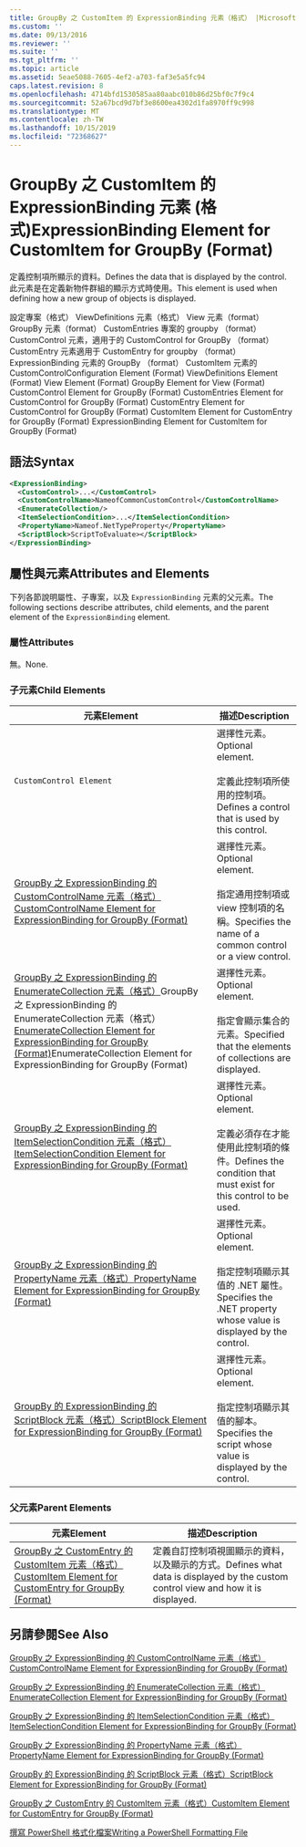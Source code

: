 ```yaml
---
title: GroupBy 之 CustomItem 的 ExpressionBinding 元素（格式） |Microsoft Docs
ms.custom: ''
ms.date: 09/13/2016
ms.reviewer: ''
ms.suite: ''
ms.tgt_pltfrm: ''
ms.topic: article
ms.assetid: 5eae5088-7605-4ef2-a703-faf3e5a5fc94
caps.latest.revision: 8
ms.openlocfilehash: 4714bfd1530585aa80aabc010b86d25bf0c7f9c4
ms.sourcegitcommit: 52a67bcd9d7bf3e8600ea4302d1fa8970ff9c998
ms.translationtype: MT
ms.contentlocale: zh-TW
ms.lasthandoff: 10/15/2019
ms.locfileid: "72368627"
---
```

# <a name="expressionbinding-element-for-customitem-for-groupby-format"></a><span data-ttu-id="79fd8-102">GroupBy 之 CustomItem 的 ExpressionBinding 元素 (格式)</span><span class="sxs-lookup"><span data-stu-id="79fd8-102">ExpressionBinding Element for CustomItem for GroupBy (Format)</span></span>

<span data-ttu-id="79fd8-103">定義控制項所顯示的資料。</span><span class="sxs-lookup"><span data-stu-id="79fd8-103">Defines the data that is displayed by the control.</span></span> <span data-ttu-id="79fd8-104">此元素是在定義新物件群組的顯示方式時使用。</span><span class="sxs-lookup"><span data-stu-id="79fd8-104">This element is used when defining how a new group of objects is displayed.</span></span>

<span data-ttu-id="79fd8-105">設定專案（格式） ViewDefinitions 元素（格式） View 元素（format） GroupBy 元素（format） CustomEntries 專案的 groupby （format） CustomControl 元素，適用于的 CustomControl for GroupBy （format） CustomEntry 元素適用于 CustomEntry for groupby （format） ExpressionBinding 元素的 GroupBy （format） CustomItem 元素的 CustomControl</span><span class="sxs-lookup"><span data-stu-id="79fd8-105">Configuration Element (Format) ViewDefinitions Element (Format) View Element (Format) GroupBy Element for View (Format) CustomControl Element for GroupBy (Format) CustomEntries Element for CustomControl for GroupBy (Format) CustomEntry Element for CustomControl for GroupBy (Format) CustomItem Element for CustomEntry for GroupBy (Format) ExpressionBinding Element for CustomItem for GroupBy (Format)</span></span>

## <a name="syntax"></a><span data-ttu-id="79fd8-106">語法</span><span class="sxs-lookup"><span data-stu-id="79fd8-106">Syntax</span></span>

```xml
<ExpressionBinding>
  <CustomControl>...</CustomControl>
  <CustomControlName>NameofCommonCustomControl</CustomControlName>
  <EnumerateCollection/>
  <ItemSelectionCondition>...</ItemSelectionCondition>
  <PropertyName>Nameof.NetTypeProperty</PropertyName>
  <ScriptBlock>ScriptToEvaluate></ScriptBlock>
</ExpressionBinding>
```

## <a name="attributes-and-elements"></a><span data-ttu-id="79fd8-107">屬性與元素</span><span class="sxs-lookup"><span data-stu-id="79fd8-107">Attributes and Elements</span></span>

<span data-ttu-id="79fd8-108">下列各節說明屬性、子專案，以及 `ExpressionBinding` 元素的父元素。</span><span class="sxs-lookup"><span data-stu-id="79fd8-108">The following sections describe attributes, child elements, and the parent element of the `ExpressionBinding` element.</span></span>

### <a name="attributes"></a><span data-ttu-id="79fd8-109">屬性</span><span class="sxs-lookup"><span data-stu-id="79fd8-109">Attributes</span></span>

<span data-ttu-id="79fd8-110">無。</span><span class="sxs-lookup"><span data-stu-id="79fd8-110">None.</span></span>

### <a name="child-elements"></a><span data-ttu-id="79fd8-111">子元素</span><span class="sxs-lookup"><span data-stu-id="79fd8-111">Child Elements</span></span>

|<span data-ttu-id="79fd8-112">元素</span><span class="sxs-lookup"><span data-stu-id="79fd8-112">Element</span></span>|<span data-ttu-id="79fd8-113">描述</span><span class="sxs-lookup"><span data-stu-id="79fd8-113">Description</span></span>|
|-------------|-----------------|
|`CustomControl Element`|<span data-ttu-id="79fd8-114">選擇性元素。</span><span class="sxs-lookup"><span data-stu-id="79fd8-114">Optional element.</span></span><br /><br /> <span data-ttu-id="79fd8-115">定義此控制項所使用的控制項。</span><span class="sxs-lookup"><span data-stu-id="79fd8-115">Defines a control that is used by this control.</span></span>|
|[<span data-ttu-id="79fd8-116">GroupBy 之 ExpressionBinding 的 CustomControlName 元素（格式）</span><span class="sxs-lookup"><span data-stu-id="79fd8-116">CustomControlName Element for ExpressionBinding for GroupBy (Format)</span></span>](./customcontrolname-element-for-expressionbinding-for-groupby-format.md)|<span data-ttu-id="79fd8-117">選擇性元素。</span><span class="sxs-lookup"><span data-stu-id="79fd8-117">Optional element.</span></span><br /><br /> <span data-ttu-id="79fd8-118">指定通用控制項或 view 控制項的名稱。</span><span class="sxs-lookup"><span data-stu-id="79fd8-118">Specifies the name of a common control or a view control.</span></span>|
|<span data-ttu-id="79fd8-119">[GroupBy 之 ExpressionBinding 的 EnumerateCollection 元素（格式）](./enumeratecollection-element-for-expressionbinding-for-groupby-format.md)GroupBy 之 ExpressionBinding 的 EnumerateCollection 元素（格式）</span><span class="sxs-lookup"><span data-stu-id="79fd8-119">[EnumerateCollection Element for ExpressionBinding for GroupBy (Format)](./enumeratecollection-element-for-expressionbinding-for-groupby-format.md)EnumerateCollection Element for ExpressionBinding for GroupBy (Format)</span></span>|<span data-ttu-id="79fd8-120">選擇性元素。</span><span class="sxs-lookup"><span data-stu-id="79fd8-120">Optional element.</span></span><br /><br /> <span data-ttu-id="79fd8-121">指定會顯示集合的元素。</span><span class="sxs-lookup"><span data-stu-id="79fd8-121">Specified that the elements of collections are displayed.</span></span>|
|[<span data-ttu-id="79fd8-122">GroupBy 之 ExpressionBinding 的 ItemSelectionCondition 元素（格式）</span><span class="sxs-lookup"><span data-stu-id="79fd8-122">ItemSelectionCondition Element for ExpressionBinding for GroupBy (Format)</span></span>](./itemselectioncondition-element-for-expressionbinding-for-groupby-format.md)|<span data-ttu-id="79fd8-123">選擇性元素。</span><span class="sxs-lookup"><span data-stu-id="79fd8-123">Optional element.</span></span><br /><br /> <span data-ttu-id="79fd8-124">定義必須存在才能使用此控制項的條件。</span><span class="sxs-lookup"><span data-stu-id="79fd8-124">Defines the condition that must exist for this control to be used.</span></span>|
|[<span data-ttu-id="79fd8-125">GroupBy 之 ExpressionBinding 的 PropertyName 元素（格式）</span><span class="sxs-lookup"><span data-stu-id="79fd8-125">PropertyName Element for ExpressionBinding for GroupBy (Format)</span></span>](./propertyname-element-for-expressionbinding-for-groupby-format.md)|<span data-ttu-id="79fd8-126">選擇性元素。</span><span class="sxs-lookup"><span data-stu-id="79fd8-126">Optional element.</span></span><br /><br /> <span data-ttu-id="79fd8-127">指定控制項顯示其值的 .NET 屬性。</span><span class="sxs-lookup"><span data-stu-id="79fd8-127">Specifies the .NET property whose value is displayed by the control.</span></span>|
|[<span data-ttu-id="79fd8-128">GroupBy 的 ExpressionBinding 的 ScriptBlock 元素（格式）</span><span class="sxs-lookup"><span data-stu-id="79fd8-128">ScriptBlock Element for ExpressionBinding for GroupBy (Format)</span></span>](./scriptblock-element-for-expressionbinding-for-groupby-format.md)|<span data-ttu-id="79fd8-129">選擇性元素。</span><span class="sxs-lookup"><span data-stu-id="79fd8-129">Optional element.</span></span><br /><br /> <span data-ttu-id="79fd8-130">指定控制項顯示其值的腳本。</span><span class="sxs-lookup"><span data-stu-id="79fd8-130">Specifies the script whose value is displayed by the control.</span></span>|

### <a name="parent-elements"></a><span data-ttu-id="79fd8-131">父元素</span><span class="sxs-lookup"><span data-stu-id="79fd8-131">Parent Elements</span></span>

|<span data-ttu-id="79fd8-132">元素</span><span class="sxs-lookup"><span data-stu-id="79fd8-132">Element</span></span>|<span data-ttu-id="79fd8-133">描述</span><span class="sxs-lookup"><span data-stu-id="79fd8-133">Description</span></span>|
|-------------|-----------------|
|[<span data-ttu-id="79fd8-134">GroupBy 之 CustomEntry 的 CustomItem 元素（格式）</span><span class="sxs-lookup"><span data-stu-id="79fd8-134">CustomItem Element for CustomEntry for GroupBy (Format)</span></span>](./customitem-element-for-customentry-for-groupby-format.md)|<span data-ttu-id="79fd8-135">定義自訂控制項視圖顯示的資料，以及顯示的方式。</span><span class="sxs-lookup"><span data-stu-id="79fd8-135">Defines what data is displayed by the custom control view and how it is displayed.</span></span>|

## <a name="see-also"></a><span data-ttu-id="79fd8-136">另請參閱</span><span class="sxs-lookup"><span data-stu-id="79fd8-136">See Also</span></span>

[<span data-ttu-id="79fd8-137">GroupBy 之 ExpressionBinding 的 CustomControlName 元素（格式）</span><span class="sxs-lookup"><span data-stu-id="79fd8-137">CustomControlName Element for ExpressionBinding for GroupBy (Format)</span></span>](./customcontrolname-element-for-expressionbinding-for-groupby-format.md)

[<span data-ttu-id="79fd8-138">GroupBy 之 ExpressionBinding 的 EnumerateCollection 元素（格式）</span><span class="sxs-lookup"><span data-stu-id="79fd8-138">EnumerateCollection Element for ExpressionBinding for GroupBy (Format)</span></span>](./enumeratecollection-element-for-expressionbinding-for-groupby-format.md)

[<span data-ttu-id="79fd8-139">GroupBy 之 ExpressionBinding 的 ItemSelectionCondition 元素（格式）</span><span class="sxs-lookup"><span data-stu-id="79fd8-139">ItemSelectionCondition Element for ExpressionBinding for GroupBy (Format)</span></span>](./itemselectioncondition-element-for-expressionbinding-for-groupby-format.md)

[<span data-ttu-id="79fd8-140">GroupBy 之 ExpressionBinding 的 PropertyName 元素（格式）</span><span class="sxs-lookup"><span data-stu-id="79fd8-140">PropertyName Element for ExpressionBinding for GroupBy (Format)</span></span>](./propertyname-element-for-expressionbinding-for-groupby-format.md)

[<span data-ttu-id="79fd8-141">GroupBy 的 ExpressionBinding 的 ScriptBlock 元素（格式）</span><span class="sxs-lookup"><span data-stu-id="79fd8-141">ScriptBlock Element for ExpressionBinding for GroupBy (Format)</span></span>](./scriptblock-element-for-expressionbinding-for-groupby-format.md)

[<span data-ttu-id="79fd8-142">GroupBy 之 CustomEntry 的 CustomItem 元素（格式）</span><span class="sxs-lookup"><span data-stu-id="79fd8-142">CustomItem Element for CustomEntry for GroupBy (Format)</span></span>](./customitem-element-for-customentry-for-groupby-format.md)

[<span data-ttu-id="79fd8-143">撰寫 PowerShell 格式化檔案</span><span class="sxs-lookup"><span data-stu-id="79fd8-143">Writing a PowerShell Formatting File</span></span>](./writing-a-powershell-formatting-file.md)

